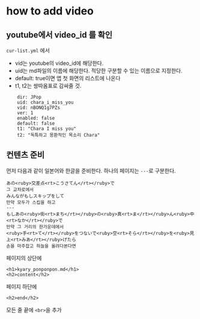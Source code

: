 # how to add video

## youtube에서 video_id 를 확인 

`cur-list.yml` 에서 
- vid는 youtube의 video_id에 해당한다.
- uid는 md파일의 이름에 해당한다. 적당한 구분할 수 있는 이름으로 지정한다. 
- default: true이면 앱 첫 화면의 리스트에 나온다  
- t1, t2는 쌍따옴표로 감싸줄 것. 

```
    dir: JPop
    uid: chara_i_miss_you
    vid: nBONQ1g7PZs
    ver: 1
    enabled: false
    default: false
    t1: "Chara I miss you"
    t2: "독특하고 몽환적인 목소리 Chara"
```

## 컨텐츠 준비 

먼저 다음과 같이 일본어와 한글을 준비한다. 
하나의 페이지는 `---`로 구분한다. 
```
あの<ruby>交差点<rt>こうさてん</rt></ruby>で
그 교차로에서
みんながもしスキップをして
만약 모두가 스킵을 하고
---
もしあの<ruby>街<rt>まち</rt></ruby>の<ruby>真<rt>ま</rt></ruby>ん<ruby>中<rt>なか</rt></ruby>で
만약 그 거리의 한가운데에서
<ruby>手<rt>て</rt></ruby>をつないで<ruby>空<rt>そら</rt></ruby>を<ruby>見上<rt>みあ</rt></ruby>げたら
손을 마주잡고 하늘을 올려다본다면
```

페이지의 상단에 

```
<h1>kyary_ponponpon.md</h1>
<h2>content</h2>
```

페이지 하단에 

```
<h2>end</h2>
```

모든 줄 끝에 `<br>`을 추가 
